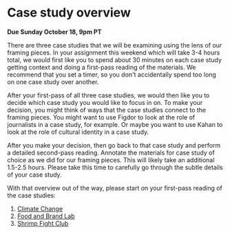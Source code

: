 # Case study overview

**Due Sunday October 18, 9pm PT**

There are three case studies that we will be examining using the lens of our framing pieces. In your assignment this weekend which will take 3-4 hours total, we would first like you to spend about 30 minutes on each case study getting context and doing a first-pass reading of the materials. We recommend that you set a timer, so you don't accidentally spend too long on one case study over another.

After your first-pass of all three case studies, we would then like you to decide which case study you would like to focus in on. To make your decision, you might think of ways that the case studies connect to the framing pieces. You might want to use Figdor to look at the role of journalists in a case study, for example. Or maybe you want to use Kahan to look at the role of cultural identity in a case study. 

After you make your decision, then go back to that case study and perform a detailed second-pass reading. Annotate the materials for case study of choice as we did for our framing pieces. This will likely take an additional 1.5-2.5 hours. Please take this time to carefully go through the subtle details of your case study. 

With that overview out of the way, please start on your first-pass reading of the case studies:

1. [Climate Change](climate-change)
2. [Food and Brand Lab](food-and-brand-lab)
3. [Shrimp Fight Club](shrimp-fight-club)